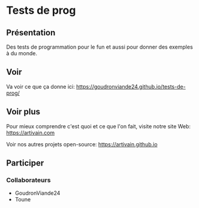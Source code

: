 # Tests de prog
## Présentation
Des tests de programmation pour le fun et aussi pour donner des exemples à du monde.
## Voir
Va voir ce que ça donne ici: https://goudronviande24.github.io/tests-de-prog/
## Voir plus
Pour mieux comprendre c'est quoi et ce que l'on fait, visite notre site Web: https://artivain.com

Voir nos autres projets open-source: https://artivain.github.io
## Participer
### Collaborateurs
- GoudronViande24
- Toune
